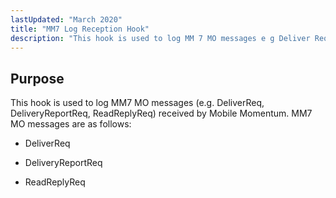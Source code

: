 ```yaml
---
lastUpdated: "March 2020"
title: "MM7 Log Reception Hook"
description: "This hook is used to log MM 7 MO messages e g Deliver Req Delivery Report Req Read Reply Req received by Mobile Momentum MM 7 MO messages are as follows Deliver Req Delivery Report Req Read Reply Req..."
---
```



## <a name="MM7LogReceptionHook.purpose"></a> Purpose

This hook is used to log MM7 MO messages (e.g. DeliverReq, DeliveryReportReq, ReadReplyReq) received by Mobile Momentum. MM7 MO messages are as follows:

*   DeliverReq

*   DeliveryReportReq

*   ReadReplyReq